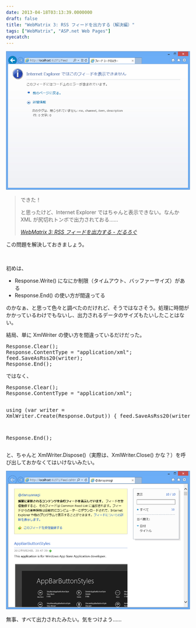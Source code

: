 ```yaml
---
date: 2013-04-18T03:13:39.0000000
draft: false
title: "WebMatrix 3: RSS フィードを出力する（解決編）"
tags: ["WebMatrix", "ASP.net Web Pages"]
eyecatch: 
---
```

<p><span itemscope itemtype="http://schema.org/Photograph"><img src="20130417064526.png" alt="f:id:daruyanagi:20130417064526p:plain" title="f:id:daruyanagi:20130417064526p:plain" class="hatena-fotolife" itemprop="image"></span><br />
</p>

<blockquote cite="https://blog.daruyanagi.jp/entry/2013/04/17/065153">
<p>できた！</p><p>と思ったけど、Internet Explorer ではちゃんと表示できない。なんか XML が尻切れトンボで出力されておる……</p>

<cite><a href="https://blog.daruyanagi.jp/entry/2013/04/17/065153">WebMatrix 3: RSS &#x30D5;&#x30A3;&#x30FC;&#x30C9;&#x3092;&#x51FA;&#x529B;&#x3059;&#x308B; - &#x3060;&#x308B;&#x308D;&#x3050;</a></cite>
</blockquote>
<p>この問題を解決しておきましょう。</p>
<br />
<p>初めは、</p>

<ul>
<li>Response.Write() になにか制限（タイムアウト、バッファーサイズ）がある</li>
<li>Response.End() の使い方が間違ってる</li>
</ul><p>のかなぁ、と思って色々と調べたのだけれど、そうではなさそう。処理に時間がかかっているわけでもないし、出力されるデータのサイズもたいしたことはない。</p><p>結局、単に XmlWriter の使い方を間違っているだけだった。</p>
<pre class="code lang-cs" data-lang="cs" data-unlink>Response.Clear();
Response.ContentType = <span class="synConstant">&quot;application/xml&quot;</span>;
feed.SaveAsRss20(writer);
Response.End();
</pre><p>ではなく、</p>
<pre class="code lang-cs" data-lang="cs" data-unlink>Response.Clear();
Response.ContentType = <span class="synConstant">&quot;application/xml&quot;</span>;

<span class="synStatement">using</span> (var writer = XmlWriter.Create(Response.Output))
{
feed.SaveAsRss20(writer);
}

Response.End();
</pre><p>と、ちゃんと XmlWriter.Dispose()（実際は、XmlWriter.Close() かな？）を呼び出しておかなくてはいけないみたい。</p><p><span itemscope itemtype="http://schema.org/Photograph"><img src="20130418031102.png" alt="f:id:daruyanagi:20130418031102p:plain" title="f:id:daruyanagi:20130418031102p:plain" class="hatena-fotolife" itemprop="image"></span></p><p>無事、すべて出力されたみたい。気をつけよう……</p>
